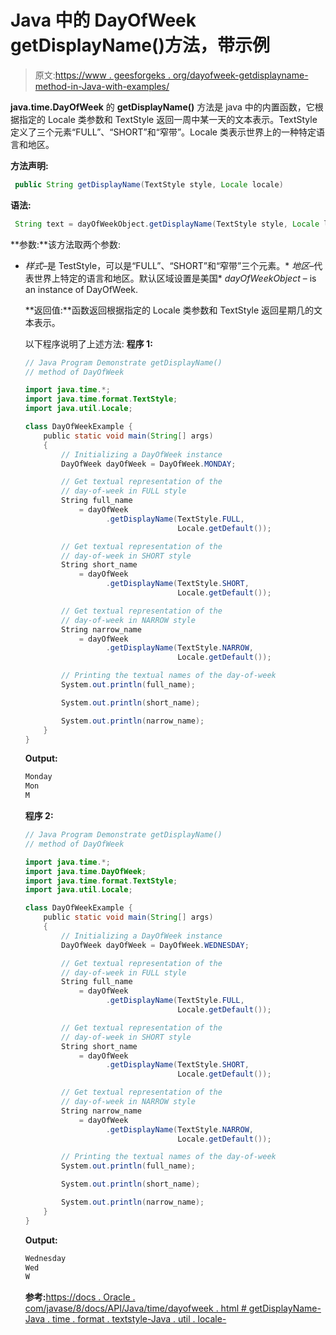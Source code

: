 # Java 中的 DayOfWeek getDisplayName()方法，带示例

> 原文:[https://www . geesforgeks . org/dayofweek-getdisplayname-method-in-Java-with-examples/](https://www.geeksforgeeks.org/dayofweek-getdisplayname-method-in-java-with-examples/)

**java.time.DayOfWeek** 的 **getDisplayName()** 方法是 java 中的内置函数，它根据指定的 Locale 类参数和 TextStyle 返回一周中某一天的文本表示。TextStyle 定义了三个元素“FULL”、“SHORT”和“窄带”。Locale 类表示世界上的一种特定语言和地区。

**方法声明:**

```java
 public String getDisplayName(TextStyle style, Locale locale)

```

**语法:**

```java
 String text = dayOfWeekObject.getDisplayName(TextStyle style, Locale locale)

```

**参数:**该方法取两个参数:

*   *样式*–是 TestStyle，可以是“FULL”、“SHORT”和“窄带”三个元素。*   *地区*–代表世界上特定的语言和地区。默认区域设置是美国*   *dayOfWeekObject* – is an instance of DayOfWeek.

    **返回值:**函数返回根据指定的 Locale 类参数和 TextStyle 返回星期几的文本表示。

    以下程序说明了上述方法:
    **程序 1:**

    ```java
    // Java Program Demonstrate getDisplayName()
    // method of DayOfWeek

    import java.time.*;
    import java.time.format.TextStyle;
    import java.util.Locale;

    class DayOfWeekExample {
        public static void main(String[] args)
        {
            // Initializing a DayOfWeek instance
            DayOfWeek dayOfWeek = DayOfWeek.MONDAY;

            // Get textual representation of the
            // day-of-week in FULL style
            String full_name
                = dayOfWeek
                      .getDisplayName(TextStyle.FULL,
                                      Locale.getDefault());

            // Get textual representation of the
            // day-of-week in SHORT style
            String short_name
                = dayOfWeek
                      .getDisplayName(TextStyle.SHORT,
                                      Locale.getDefault());

            // Get textual representation of the
            // day-of-week in NARROW style
            String narrow_name
                = dayOfWeek
                      .getDisplayName(TextStyle.NARROW,
                                      Locale.getDefault());

            // Printing the textual names of the day-of-week
            System.out.println(full_name);

            System.out.println(short_name);

            System.out.println(narrow_name);
        }
    }
    ```

    **Output:**

    ```java
    Monday
    Mon
    M

    ```

    **程序 2:**

    ```java
    // Java Program Demonstrate getDisplayName()
    // method of DayOfWeek

    import java.time.*;
    import java.time.DayOfWeek;
    import java.time.format.TextStyle;
    import java.util.Locale;

    class DayOfWeekExample {
        public static void main(String[] args)
        {
            // Initializing a DayOfWeek instance
            DayOfWeek dayOfWeek = DayOfWeek.WEDNESDAY;

            // Get textual representation of the
            // day-of-week in FULL style
            String full_name
                = dayOfWeek
                      .getDisplayName(TextStyle.FULL,
                                      Locale.getDefault());

            // Get textual representation of the
            // day-of-week in SHORT style
            String short_name
                = dayOfWeek
                      .getDisplayName(TextStyle.SHORT,
                                      Locale.getDefault());

            // Get textual representation of the
            // day-of-week in NARROW style
            String narrow_name
                = dayOfWeek
                      .getDisplayName(TextStyle.NARROW,
                                      Locale.getDefault());

            // Printing the textual names of the day-of-week
            System.out.println(full_name);

            System.out.println(short_name);

            System.out.println(narrow_name);
        }
    }
    ```

    **Output:**

    ```java
    Wednesday
    Wed
    W

    ```

    **参考:**[https://docs . Oracle . com/javase/8/docs/API/Java/time/dayofweek . html # getDisplayName-Java . time . format . textstyle-Java . util . locale-](https://docs.oracle.com/javase/8/docs/api/java/time/DayOfWeek.html#getDisplayName-java.time.format.TextStyle-java.util.Locale-)